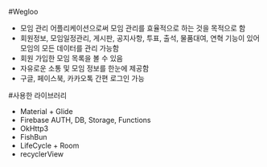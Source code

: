 ﻿#Wegloo

* 모임 관리 어플리케이션으로써 모임 관리를 효율적으로 하는 것을 목적으로 함
* 회원정보, 모임일정관리, 게시판, 공지사항, 투표, 출석, 물품대여, 연혁 기능이 있어 모임의 모든 데이터를 관리 가능함
* 회원 가입한 모임 목록을 볼 수 있음
* 자유로운 소통 및 모임 정보를 한눈에 제공함
* 구글, 페이스북, 카카오톡 간편 로그인 가능


#사용한 라이브러리

* Material + Glide
* Firebase AUTH, DB, Storage, Functions
* OkHttp3
* FishBun
* LifeCycle + Room
* recyclerView

